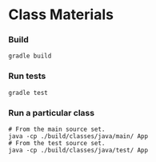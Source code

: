 # Class Materials

### Build
```
gradle build
```

### Run tests
```
gradle test
```

### Run a particular class
```
# From the main source set.
java -cp ./build/classes/java/main/ App
# From the test source set.
java -cp ./build/classes/java/test/ App
```

